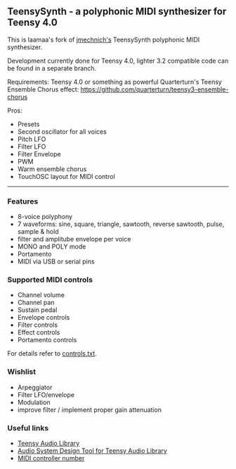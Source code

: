 ## TeensySynth - a polyphonic MIDI synthesizer for Teensy 4.0

This is laamaa's fork of [jmechnich's](https://github.com/jmechnich/TeensySynth/) TeensySynth polyphonic MIDI synthesizer.

Development currently done for Teensy 4.0, lighter 3.2 compatible code can be found in a separate branch.

Requirements:
Teensy 4.0 or something as powerful
Quarterturn's Teensy Ensemble Chorus effect: https://github.com/quarterturn/teensy3-ensemble-chorus

Pros:
* Presets
* Second oscillator for all voices
* Pitch LFO
* Filter LFO
* Filter Envelope
* PWM
* Warm ensemble chorus
* TouchOSC layout for MIDI control

---

### Features
* 8-voice polyphony
* 7 waveforms: sine, square, triangle, sawtooth, reverse sawtooth, pulse, sample & hold
* filter and amplitube envelope per voice
* MONO and POLY mode
* Portamento
* MIDI via USB or serial pins

### Supported MIDI controls
* Channel volume
* Channel pan
* Sustain pedal
* Envelope controls
* Filter controls
* Effect controls
* Portamento controls

For details refer to [controls.txt](https://raw.githubusercontent.com/jmechnich/TeensySynth/master/controls.txt).

### Wishlist
 * Arpeggiator
 * Filter LFO/envelope
 * Modulation
 * improve filter / implement proper gain attenuation

### Useful links
* [Teensy Audio Library](http://www.pjrc.com/teensy/td_libs_Audio.html)
* [Audio System Design Tool for Teensy Audio Library](http://www.pjrc.com/teensy/gui/)
* [MIDI controller number](http://www.indiana.edu/~emusic/cntrlnumb.html)
